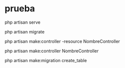 # prueba

php artisan serve

php artisan migrate

php artisan make:controller -resource NombreController

php artisan make:controller NombreController

php artisan make:migration create_table
